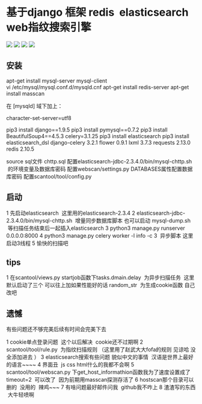 基于django 框架 redis  elasticsearch web指纹搜索引擎
==== 
![](https://github.com/cuijianxiong/websearch/blob/master/1.png) 
![](https://github.com/cuijianxiong/websearch/blob/master/2.png)
![](https://github.com/cuijianxiong/websearch/blob/master/3.png)
![](https://github.com/cuijianxiong/websearch/blob/master/4.png)

安装
------- 
apt-get install mysql-server mysql-client <br>
vi /etc/mysql/mysql.conf.d/mysqld.cnf
apt-get install redis-server 
apt-get install masscan

在 [mysqld] 域下加上：

character-set-server=utf8

pip3 install django==1.9.5
pip3 install pymysql==0.7.2
pip3 install BeautifulSoup4==4.5.3
celery=3.1.25
pip3 install elasticsearch
pip3 install elasticsearch_dsl
django-celery 3.2.1 
flower 0.9.1
lxml     3.7.3
requests   2.13.0
redis   2.10.5

source sql文件 chttp.sql
配置elasticsearch-jdbc-2.3.4.0/bin/mysql-chttp.sh  的环境变量及数据库密码
配置webscan/settings.py  DATABASES属性配置数据库密码
配置scantool/tool/config.py  <br>

启动
------- 
1 先启动elasticsearch  这里用的elasticsearch-2.3.4
2 elasticsearch-jdbc-2.3.4.0/bin/mysql-chttp.sh  增量同步数据库脚本 
也可以启动  mysql-dump.sh  等扫描任务结束后一起插入elasticsearch
3 python3 manage.py runserver 0.0.0.0:8000
4 python3 manage.py celery worker -l info -c 3  异步脚本 这里启动3线程
5 愉快的扫描吧  


tips
------- 
1 在scantool/views.py  startjob函数下tasks.dmain.delay  为异步扫描任务  这里默认启动了三个
可以往上加如果性能好的话
random_str  为生成cookie函数 自己改吧



遗憾
-------
有些问题还不够完美后续有时间会完美下去

1 cookie单点登录问题  这个以后解决  cookie还不过期啊
2 scantool/tool/rule.py  为指纹扫描规则 （这里用了赵武大大fofa的规则 见谅哈  没全添加进去  ）
3 elasticsearch搜索有些问题 貌似中文的事情  汉语是世界上最好的语言~~~~
4 界面丑  js css html什么的我都不会啊
5 scantool/tool/webscan.py 下get_host_informathion函数我为了速度设置成了timeout=2  可以改了  因为前期用masscan探测存活了
6 hostscan那个目录可以删的  没用的  辣鸡~~~
7 有啥问题最好邮件问我  github我不咋上
8 渣渣写的东西  大牛轻喷啊
